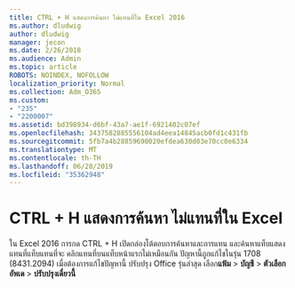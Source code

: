```yaml
---
title: CTRL + H แสดงการค้นหา ไม่แทนที่ใน Excel 2016
ms.author: dludwig
author: dludwig
manager: jecon
ms.date: 2/26/2018
ms.audience: Admin
ms.topic: article
ROBOTS: NOINDEX, NOFOLLOW
localization_priority: Normal
ms.collection: Adm_O365
ms.custom:
- "235"
- "2200007"
ms.assetid: bd398934-d6bf-43a7-ae1f-6921402c07ef
ms.openlocfilehash: 3437582885556104ad4eea14845acb0fd1c431fb
ms.sourcegitcommit: 5fb7a4b28859690020efdea630d03e70cc0e6334
ms.translationtype: MT
ms.contentlocale: th-TH
ms.lasthandoff: 06/28/2019
ms.locfileid: "35362948"
---
```

# <a name="ctrlh-shows-find-not-replace-in-excel"></a>CTRL + H แสดงการค้นหา ไม่แทนที่ใน Excel

ใน Excel 2016 การกด CTRL + H เปิดกล่องโต้ตอบการค้นหาและการแทน และค้นหาแท็บแสดง แทนที่แท็บแทนที่จะ คลิกแทนที่บนแท็บหน้าแรกไม่เหมือนกัน ปัญหานี้ถูกแก้ไขในรุ่น 1708 (8431.2094) เมื่อต้องการแก้ไขปัญหานี้ ปรับปรุง Office รุ่นล่าสุด เลือก**แฟ้ม** \> **บัญชี** \> **ตัวเลือกอัพเด** \> **ปรับปรุงเดี๋ยวนี้**
  